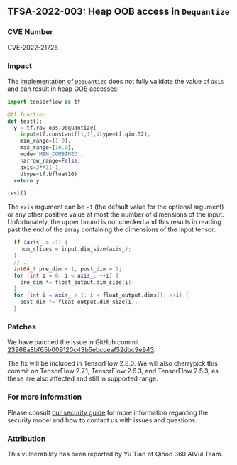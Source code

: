 ## TFSA-2022-003: Heap OOB access in `Dequantize`

### CVE Number
CVE-2022-21726

### Impact
The [implementation of `Dequantize`](https://github.com/galeone/tensorflow/blob/5100e359aef5c8021f2e71c7b986420b85ce7b3d/tensorflow/core/kernels/dequantize_op.cc#L92-L153) does not fully validate the value of `axis` and can result in heap OOB accesses:

```python
import tensorflow as tf

@tf.function
def test():
  y = tf.raw_ops.Dequantize(
    input=tf.constant([1,1],dtype=tf.qint32),
    min_range=[1.0],
    max_range=[10.0],
    mode='MIN_COMBINED',
    narrow_range=False,
    axis=2**31-1,
    dtype=tf.bfloat16)
  return y

test()
```

The `axis` argument can be `-1` (the default value for the optional argument) or any other positive value at most the number of dimensions of the input. Unfortunately, the upper bound is not checked and this results in reading past the end of the array containing the dimensions of the input tensor:

```cc
  if (axis_ > -1) {
    num_slices = input.dim_size(axis_);
  }
  // ...
  int64_t pre_dim = 1, post_dim = 1;
  for (int i = 0; i < axis_; ++i) {
    pre_dim *= float_output.dim_size(i);
  }
  for (int i = axis_ + 1; i < float_output.dims(); ++i) {
    post_dim *= float_output.dim_size(i);
  }
```

### Patches
We have patched the issue in GitHub commit [23968a8bf65b009120c43b5ebcceaf52dbc9e943](https://github.com/galeone/tensorflow/commit/23968a8bf65b009120c43b5ebcceaf52dbc9e943).

The fix will be included in TensorFlow 2.8.0. We will also cherrypick this commit on TensorFlow 2.7.1, TensorFlow 2.6.3, and TensorFlow 2.5.3, as these are also affected and still in supported range.

### For more information
Please consult [our security guide](https://github.com/galeone/tensorflow/blob/master/SECURITY.md) for more information regarding the security model and how to contact us with issues and questions.

### Attribution
This vulnerability has been reported by Yu Tian of Qihoo 360 AIVul Team.
